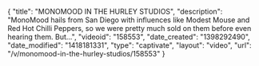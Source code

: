 {
    "title": "MONOMOOD IN THE HURLEY STUDIOS",
    "description": "MonoMood hails from San Diego with influences like Modest Mouse and Red Hot Chilli Peppers, so we were pretty much sold on them before even hearing them. But...",
    "videoid": "158553",
    "date_created": "1398292490",
    "date_modified": "1418181331",
    "type": "captivate",
    "layout": "video",
    "url": "\/v\/monomood-in-the-hurley-studios\/158553"
}